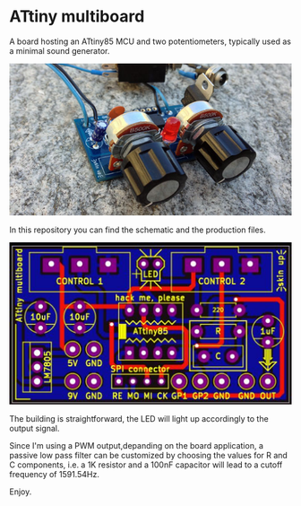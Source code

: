 # ATtiny multiboard

A board hosting an ATtiny85 MCU and two potentiometers, typically used as a minimal sound generator.

![ATtiny multiboard](Images/ATtiny_multiboard.jpg)

In this repository you can find the schematic and the production files.

![ATtiny multiboard](Images/ATtiny_GerberView.jpg)

The building is straightforward, the LED will light up accordingly to the output signal.

Since I'm using a PWM output,depanding on the board application, a passive low pass filter can be customized by choosing
the values for R and C components,  i.e. a 1K resistor and a 100nF capacitor will lead 
to a cutoff frequency of 1591.54Hz.


Enjoy.
